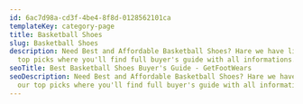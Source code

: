 ```yaml
---
id: 6ac7d98a-cd3f-4be4-8f8d-0128562101ca
templateKey: category-page
title: Basketball Shoes
slug: Basketball Shoes
description: Need Best and Affordable Basketball Shoes? Hare we have list of our
  top picks where you'll find full buyer's guide with all informations.
seoTitle: Best Basketball Shoes Buyer's Guide - GetFootWears
seoDescription: Need Best and Affordable Basketball Shoes? Hare we have list of
  our top picks where you'll find full buyer's guide with all informations.
---
```

